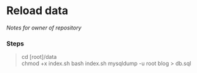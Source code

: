 # Reload data

*Notes for owner of repository*

### Steps
> cd [root]/data\
> chmod +x index.sh
> bash index.sh
> mysqldump -u root blog > db.sql
